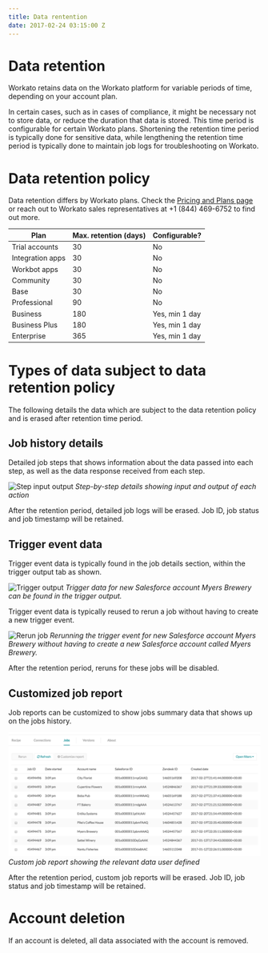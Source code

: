 ```yaml
---
title: Data rentention
date: 2017-02-24 03:15:00 Z
---
```


# Data retention
Workato retains data on the Workato platform for variable periods of time, depending on your account plan.

In certain cases, such as in cases of compliance, it might be necessary not to store data, or reduce the duration that data is stored. This time period is configurable for certain Workato plans. Shortening the retention time period is typically done for sensitive data, while lengthening the retention time period is typically done to maintain job logs for troubleshooting on Workato.

# Data retention policy
Data retention differs by Workato plans. Check the [Pricing and Plans page](https://www.workato.com/pricing?audience=general) or reach out to Workato sales representatives at +1 (844) 469-6752 to find out more.

| Plan             | Max. retention (days) | Configurable?  |
|------------------|-----------------------|----------------|
| Trial accounts   | 30                    | No             |
| Integration apps | 30                    | No             |
| Workbot apps     | 30                    | No             |
| Community        | 30                    | No             |
| Base             | 30                    | No             |
| Professional     | 90                    | No             |
| Business         | 180                   | Yes, min 1 day |
| Business Plus    | 180                   | Yes, min 1 day |
| Enterprise       | 365                   | Yes, min 1 day |

# Types of data subject to data retention policy
The following details the data which are subject to the data retention policy and is erased after retention time period.

## Job history details
Detailed job steps that shows information about the data passed into each step, as well as the data response received from each step.

![Step input output](/assets/images/data-retention/step-input-output.gif)
*Step-by-step details showing input and output of each action*

After the retention period, detailed job logs will be erased. Job ID, job status and job timestamp will be retained.

## Trigger event data
Trigger event data is typically found in the job details section, within the trigger output tab as shown.

![Trigger output](/assets/images/data-retention/trigger-output.gif)
*Trigger data for new Salesforce account Myers Brewery can be found in the trigger output.*

Trigger event data is typically reused to rerun a job without having to create a new trigger event.

![Rerun job](/assets/images/data-retention/rerun-job.gif)
*Rerunning the trigger event for new Salesforce account Myers Brewery without having to create a new Salesforce account called Myers Brewery.*

After the retention period, reruns for these jobs will be disabled.

## Customized job report
Job reports can be customized to show jobs summary data that shows up on the jobs history.

![Custom job report](/assets/images/data-retention/custom_job_report.png)
*Custom job report showing the relevant data user defined*

After the retention period, custom job reports will be erased. Job ID, job status and job timestamp will be retained.

# Account deletion
If an account is deleted, all data associated with the account is removed.
